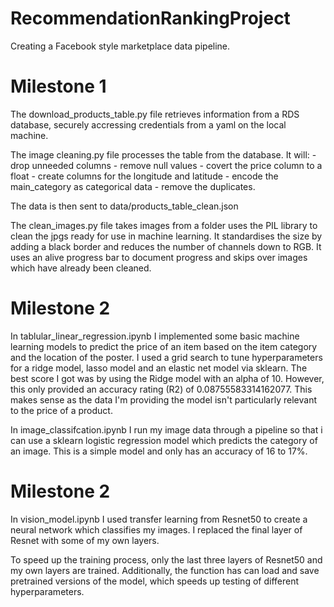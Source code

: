 # RecommendationRankingProject
Creating a Facebook style marketplace data pipeline. 
# Milestone 1 
The download_products_table.py file retrieves information from a RDS database, securely accressing credentials from a yaml on the local machine.

The image cleaning.py file processes the table from the database. It will:
    - drop unneeded columns
    - remove null values
    - covert the price column to a float
    - create columns for the longitude and latitude
    - encode the main_category as categorical data
    - remove the duplicates.

The data is then sent to data/products_table_clean.json 

The clean_images.py file takes images from a folder uses the PIL library to clean the jpgs ready for use in machine learning. It standardises the size by adding a black border and reduces the number of channels down to RGB. It uses an alive progress bar to document progress and skips over images which have already been cleaned.

# Milestone 2

In tablular_linear_regression.ipynb I implemented some basic machine learning models to predict the price of an item based on the item category and the location of the poster. I used a grid search to tune hyperparameters for a ridge model, lasso model and an elastic net model via sklearn. The best score I got was by using the Ridge model with an alpha of 10. However, this only provided an accuracy rating (R2) of  0.08755583314162077. This makes sense as the data I'm providing the model isn't particularly relevant to the price of a product.

In image_classifcation.ipynb I run my image data through a pipeline so that i can use a sklearn logistic regression model which predicts the category of an image. This is a simple model and only has an accuracy of 16 to 17%.

# Milestone 2 
In vision_model.ipynb I used transfer learning from Resnet50 to create a neural network which classifies my images. I replaced the final layer of Resnet with some of my own layers. 

To speed up the training process, only the last three layers of Resnet50 and my own layers are trained. Additionally, the function has can load and save pretrained versions of the model, which speeds up testing of different hyperparameters. 